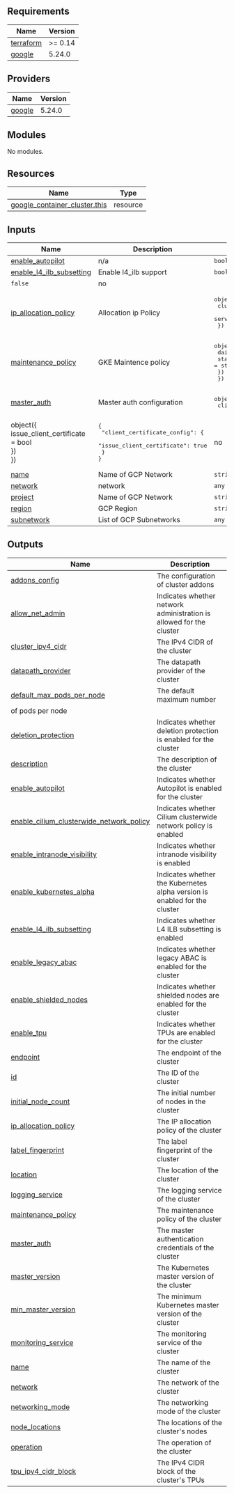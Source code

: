 ## Requirements

| Name | Version |
|------|---------|
| <a name="requirement_terraform"></a> [terraform](#requirement\_terraform) | >= 0.14 |
| <a name="requirement_google"></a> [google](#requirement\_google) | 5.24.0 |

## Providers

| Name | Version |
|------|---------|
| <a name="provider_google"></a> [google](#provider\_google) | 5.24.0 |

## Modules

No modules.

## Resources

| Name | Type |
|------|------|
| [google_container_cluster.this](https://registry.terraform.io/providers/hashicorp/google/5.24.0/docs/resources/container_cluster) | resource |       

## Inputs

| Name | Description | Type | Default | Required |
|------|-------------|------|---------|:--------:|
| <a name="input_enable_autopilot"></a> [enable\_autopilot](#input\_enable\_autopilot) | n/a | `bool` | `false` | no |
| <a name="input_enable_l4_ilb_subsetting"></a> [enable\_l4\_ilb\_subsetting](#input\_enable\_l4\_ilb\_subsetting) | Enable l4\_ilb support | `bool` | 
`false` | no |
| <a name="input_ip_allocation_policy"></a> [ip\_allocation\_policy](#input\_ip\_allocation\_policy) | Allocation ip Policy | <pre>object({<br>    cluster_secondary_range_name  = string<br>    services_secondary_range_name = string<br>  })</pre> | n/a | yes |
| <a name="input_maintenance_policy"></a> [maintenance\_policy](#input\_maintenance\_policy) | GKE Maintence policy | <pre>object({<br>    daily_maintenance_window = object({<br>      start_time = string<br>    })<br>  })</pre> | n/a | yes |
| <a name="input_master_auth"></a> [master\_auth](#input\_master\_auth) | Master auth configuration | <pre>object({<br>    client_certificate_config = 
object({<br>      issue_client_certificate = bool<br>    })<br>  })</pre> | <pre>{<br>  "client_certificate_config": {<br>    "issue_client_certificate": true<br>  }<br>}</pre> | no |
| <a name="input_name"></a> [name](#input\_name) | Name of GCP Network | `string` | n/a | yes |
| <a name="input_network"></a> [network](#input\_network) | network | `any` | n/a | yes |
| <a name="input_project"></a> [project](#input\_project) | Name of GCP Network | `string` | n/a | yes |
| <a name="input_region"></a> [region](#input\_region) | GCP Region | `string` | n/a | yes |
| <a name="input_subnetwork"></a> [subnetwork](#input\_subnetwork) | List of GCP Subnetworks | `any` | n/a | yes |

## Outputs

| Name | Description |
|------|-------------|
| <a name="output_addons_config"></a> [addons\_config](#output\_addons\_config) | The configuration of cluster addons |
| <a name="output_allow_net_admin"></a> [allow\_net\_admin](#output\_allow\_net\_admin) | Indicates whether network administration is allowed for the cluster |
| <a name="output_cluster_ipv4_cidr"></a> [cluster\_ipv4\_cidr](#output\_cluster\_ipv4\_cidr) | The IPv4 CIDR of the cluster |
| <a name="output_datapath_provider"></a> [datapath\_provider](#output\_datapath\_provider) | The datapath provider of the cluster |
| <a name="output_default_max_pods_per_node"></a> [default\_max\_pods\_per\_node](#output\_default\_max\_pods\_per\_node) | The default maximum number 
of pods per node |
| <a name="output_deletion_protection"></a> [deletion\_protection](#output\_deletion\_protection) | Indicates whether deletion protection is enabled for the cluster |
| <a name="output_description"></a> [description](#output\_description) | The description of the cluster |
| <a name="output_enable_autopilot"></a> [enable\_autopilot](#output\_enable\_autopilot) | Indicates whether Autopilot is enabled for the cluster |    
| <a name="output_enable_cilium_clusterwide_network_policy"></a> [enable\_cilium\_clusterwide\_network\_policy](#output\_enable\_cilium\_clusterwide\_network\_policy) | Indicates whether Cilium clusterwide network policy is enabled |
| <a name="output_enable_intranode_visibility"></a> [enable\_intranode\_visibility](#output\_enable\_intranode\_visibility) | Indicates whether intranode visibility is enabled |
| <a name="output_enable_kubernetes_alpha"></a> [enable\_kubernetes\_alpha](#output\_enable\_kubernetes\_alpha) | Indicates whether the Kubernetes alpha version is enabled for the cluster |
| <a name="output_enable_l4_ilb_subsetting"></a> [enable\_l4\_ilb\_subsetting](#output\_enable\_l4\_ilb\_subsetting) | Indicates whether L4 ILB subsetting is enabled |
| <a name="output_enable_legacy_abac"></a> [enable\_legacy\_abac](#output\_enable\_legacy\_abac) | Indicates whether legacy ABAC is enabled for the cluster |
| <a name="output_enable_shielded_nodes"></a> [enable\_shielded\_nodes](#output\_enable\_shielded\_nodes) | Indicates whether shielded nodes are enabled for the cluster |
| <a name="output_enable_tpu"></a> [enable\_tpu](#output\_enable\_tpu) | Indicates whether TPUs are enabled for the cluster |
| <a name="output_endpoint"></a> [endpoint](#output\_endpoint) | The endpoint of the cluster |
| <a name="output_id"></a> [id](#output\_id) | The ID of the cluster |
| <a name="output_initial_node_count"></a> [initial\_node\_count](#output\_initial\_node\_count) | The initial number of nodes in the cluster |        
| <a name="output_ip_allocation_policy"></a> [ip\_allocation\_policy](#output\_ip\_allocation\_policy) | The IP allocation policy of the cluster |     
| <a name="output_label_fingerprint"></a> [label\_fingerprint](#output\_label\_fingerprint) | The label fingerprint of the cluster |
| <a name="output_location"></a> [location](#output\_location) | The location of the cluster |
| <a name="output_logging_service"></a> [logging\_service](#output\_logging\_service) | The logging service of the cluster |
| <a name="output_maintenance_policy"></a> [maintenance\_policy](#output\_maintenance\_policy) | The maintenance policy of the cluster |
| <a name="output_master_auth"></a> [master\_auth](#output\_master\_auth) | The master authentication credentials of the cluster |
| <a name="output_master_version"></a> [master\_version](#output\_master\_version) | The Kubernetes master version of the cluster |
| <a name="output_min_master_version"></a> [min\_master\_version](#output\_min\_master\_version) | The minimum Kubernetes master version of the cluster |
| <a name="output_monitoring_service"></a> [monitoring\_service](#output\_monitoring\_service) | The monitoring service of the cluster |
| <a name="output_name"></a> [name](#output\_name) | The name of the cluster |
| <a name="output_network"></a> [network](#output\_network) | The network of the cluster |
| <a name="output_networking_mode"></a> [networking\_mode](#output\_networking\_mode) | The networking mode of the cluster |
| <a name="output_node_locations"></a> [node\_locations](#output\_node\_locations) | The locations of the cluster's nodes |
| <a name="output_operation"></a> [operation](#output\_operation) | The operation of the cluster |
| <a name="output_tpu_ipv4_cidr_block"></a> [tpu\_ipv4\_cidr\_block](#output\_tpu\_ipv4\_cidr\_block) | The IPv4 CIDR block of the cluster's TPUs |    
